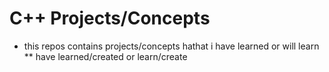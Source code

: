 # C++ Projects/Concepts
* this repos contains projects/concepts hathat i have learned or will learn
** have learned/created or learn/create
